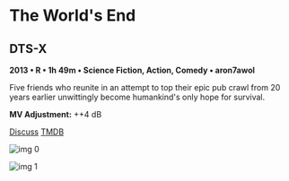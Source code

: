# The World's End

## DTS-X

**2013 • R • 1h 49m • Science Fiction, Action, Comedy • aron7awol**

Five friends who reunite in an attempt to top their epic pub crawl from 20 years earlier unwittingly become humankind's only hope for survival.

**MV Adjustment:** ++4 dB

[Discuss](https://www.avsforum.com/threads/bass-eq-for-filtered-movies.2995212/post-58526424)  [TMDB](107985)

![img 0](https://i.imgur.com/MjfFUAC.jpg)

![img 1](https://i.imgur.com/jxk0T9G.png)

